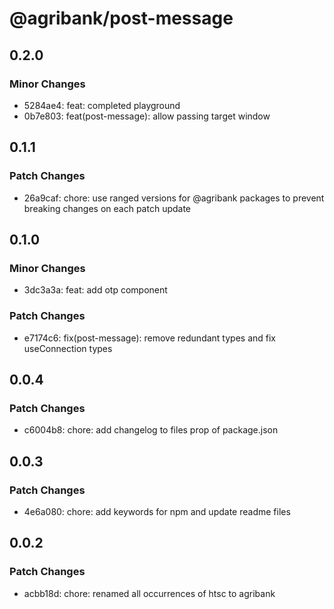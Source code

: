 # @agribank/post-message

## 0.2.0

### Minor Changes

- 5284ae4: feat: completed playground
- 0b7e803: feat(post-message): allow passing target window

## 0.1.1

### Patch Changes

- 26a9caf: chore: use ranged versions for @agribank packages to prevent breaking changes on each patch update

## 0.1.0

### Minor Changes

- 3dc3a3a: feat: add otp component

### Patch Changes

- e7174c6: fix(post-message): remove redundant types and fix useConnection types

## 0.0.4

### Patch Changes

- c6004b8: chore: add changelog to files prop of package.json

## 0.0.3

### Patch Changes

- 4e6a080: chore: add keywords for npm and update readme files

## 0.0.2

### Patch Changes

- acbb18d: chore: renamed all occurrences of htsc to agribank

